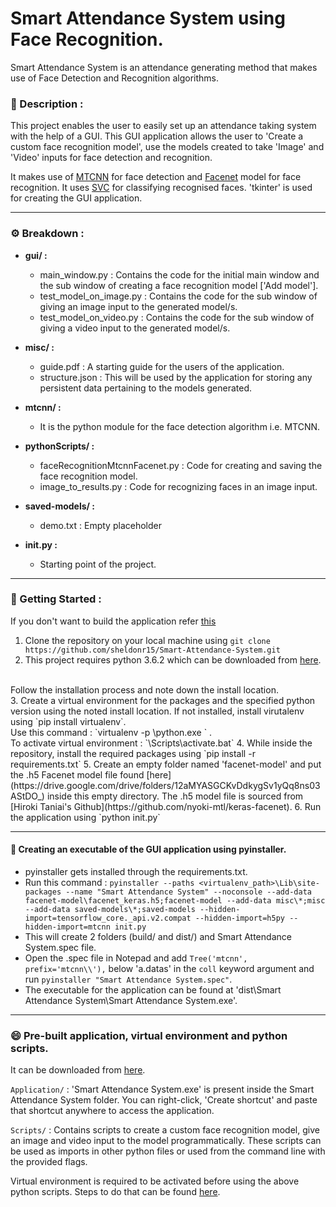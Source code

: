 # Smart Attendance System using Face Recognition.

Smart Attendance System is an attendance generating method that makes use of Face Detection and Recognition algorithms.

### :file_folder: Description : 

This project enables the user to easily set up an attendance taking system with the help of a GUI. This GUI application allows the user to 'Create a custom face recognition model', use the models created to take 'Image' and 'Video' inputs for face detection and recognition.

It makes use of [MTCNN](https://pypi.org/project/mtcnn/) for face detection and [Facenet](https://github.com/nyoki-mtl/keras-facenet) model for face recognition. It uses [SVC](https://scikit-learn.org/stable/modules/generated/sklearn.svm.SVC.html) for classifying recognised faces. 'tkinter' is used for creating the GUI application.

---

### :gear: Breakdown :
 - **gui/ :**
   - main_window.py : Contains the code for the initial main window and the sub window of creating a face recognition model ['Add model'].
   - test_model_on_image.py : Contains the code for the sub window of giving an image input to the generated model/s.
   - test_model_on_video.py : Contains the code for the sub window of giving a video input to the generated model/s.

 - **misc/ :**
   - guide.pdf : A starting guide for the users of the application.
   - structure.json : This will be used by the application for storing any persistent data pertaining to the models generated.

- **mtcnn/ :**
  - It is the python module for the face detection algorithm i.e. MTCNN.

- **pythonScripts/ :**
  - faceRecognitionMtcnnFacenet.py : Code for creating and saving the face recognition model.
  - image_to_results.py : Code for recognizing faces in an image input.

- **saved-models/ :**
  - demo.txt : Empty placeholder 

- **init.py :**
  - Starting point of the project.

---

### :pushpin: Getting Started : 
If you don't want to build the application refer [this](pre-built-application-virtual-environment-and-python-scripts)
1. Clone the repository on your local machine using `git clone https://github.com/sheldonr15/Smart-Attendance-System.git`
2. This project requires python 3.6.2 which can be downloaded from [here](https://www.python.org/ftp/python/3.6.2/python-3.6.2-amd64.exe).
<br/>
Follow the installation process and note down the install location.
<br/>
3. Create a virtual environment for the packages and the specified python version using the noted install location. If not installed, install virutalenv using `pip install virtualenv`.
<br/>
Use this command : `virtualenv -p <install_location>\python.exe <any_name>` .
<br/>
To activate virtual environment : `<any_name>\Scripts\activate.bat` 
4. While inside the repository, install the required packages using `pip install -r requirements.txt`
5. Create an empty folder named 'facenet-model' and put the .h5 Facenet model file found [here](https://drive.google.com/drive/folders/12aMYASGCKvDdkygSv1yQq8ns03AStDO_) inside this empty directory. The .h5 model file is sourced from [Hiroki Taniai's Github](https://github.com/nyoki-mtl/keras-facenet).
6. Run the application using `python init.py`

---

#### :floppy_disk: **Creating an executable of the GUI application using pyinstaller**.
- pyinstaller gets installed through the requirements.txt.
- Run this command : `pyinstaller --paths <virtualenv_path>\Lib\site-packages --name "Smart Attendance System" --noconsole --add-data facenet-model\facenet_keras.h5;facenet-model --add-data misc\*;misc --add-data saved-models\*;saved-models --hidden-import=tensorflow_core._api.v2.compat --hidden-import=h5py --hidden-import=mtcnn init.py`
- This will create 2 folders (build/ and dist/) and Smart Attendance System.spec file.
- Open the .spec file in Notepad and add `Tree('mtcnn', prefix='mtcnn\\'),` below 'a.datas' in the `coll` keyword argument and run `pyinstaller "Smart Attendance System.spec"`.
- The executable for the application can be found at 'dist\Smart Attendance System\Smart Attendance System.exe'.

--- 

### :smile: Pre-built application, virtual environment and python scripts.

It can be downloaded from [here](https://drive.google.com/drive/folders/1FOm4aVT1-5Sm0-hZzrXnspqL1ROtI1c8?usp=sharing).

`Application/` : 'Smart Attendance System.exe' is present inside the Smart Attendance System folder. You can right-click, 'Create shortcut' and paste that shortcut anywhere to access the application.

`Scripts/` : Contains scripts to create a custom face recognition model, give an image and video input to the model programmatically. These scripts can be used as imports in other python files or used from the command line with the provided flags.

Virtual environment is required to be activated before using the above python scripts. Steps to do that can be found [here](pushpin-getting-started).


